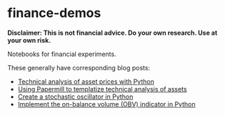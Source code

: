 # finance-demos

**Disclaimer: This is not financial advice. Do your own research. Use at your own risk.**

Notebooks for financial experiments.

These generally have corresponding blog posts:

- [Technical analysis of asset prices with Python](https://medium.com/wwblog/technical-analysis-of-investment-prices-with-python-fe44fcdbceea)
- [Using Papermill to templatize technical analysis of assets](https://medium.com/wwblog/using-papermill-to-auto-generate-technical-analyses-for-investments-19900e518f9e)
- [Create a stochastic oscillator in Python](https://medium.com/wwblog/create-a-stochastic-oscillator-in-python-a7da42473677)
- [Implement the on-balance volume (OBV) indicator in Python](https://medium.com/wwblog/implement-the-on-balance-volume-obv-indicator-in-python-10ac889efe72)
